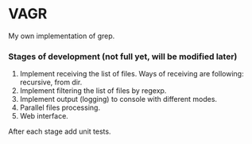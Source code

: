 # VAGR #

My own implementation of grep.

### Stages of development (not full yet, will be modified later) ###

1. Implement receiving the list of files. Ways of receiving are following: recursive, from dir.
2. Implement filtering the list of files by regexp.
3. Implement output (logging) to console with different modes.
4. Parallel files processing.
5. Web interface.

After each stage add unit tests.
